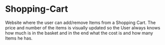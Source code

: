 # Shopping-Cart

Website where the user can add/remove Items from a Shopping Cart.
The price and number of the items is visually updated so the User always knows how much is in the basket and in the end what the cost is and how many Items he has.
